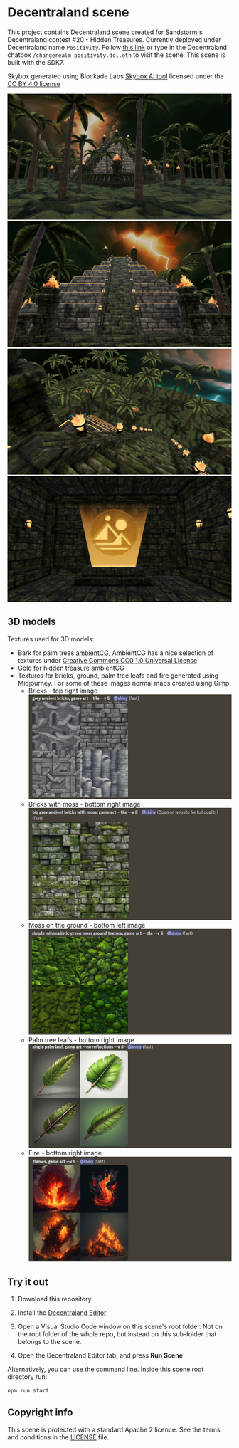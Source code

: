 # Decentraland scene

This project contains Decentraland scene created for Sandstorm's Decentraland contest #20 - Hidden Treasures.
Currently deployed under Decentraland name `Positivity`. Follow [this link](https://play.decentraland.org/?realm=positivity.dcl.eth) or type in the Decentraland chatbox `/changerealm positivity.dcl.eth` to visit the scene. This scene is built with the SDK7.

Skybox generated using Blockade Labs [Skybox AI tool](https://skybox.blockadelabs.com/) licensed under the [CC BY 4.0 license](https://creativecommons.org/licenses/by/4.0/)

![Temple with hidden treasures](screenshots/temple1.jpg)
![Temple with hidden treasures](screenshots/temple2.jpg)
![Temple with hidden treasures](screenshots/temple3.jpg)
![Temple with hidden treasures](screenshots/temple4.jpg)

## 3D models

Textures used for 3D models:

- Bark for palm trees [ambientCG](https://ambientcg.com/view?id=WoodSiding010), AmbientCG has a nice selection of textures under [Creative Commons CC0 1.0 Universal License](https://docs.ambientcg.com/license/)
- Gold for hidden treasure [ambientCG](https://ambientcg.com/view?id=Metal007)
- Textures for bricks, ground, palm tree leafs and fire generated using Midjourney. For some of these images normal maps created using Gimp.
  - Bricks - top right image
    ![Brick texture generated using Midjourney](screenshots/midjourney-bricks2.jpg)
  - Bricks with moss - bottom right image
    ![Bricks with moss texture generated using Midjourney](screenshots/midjourney-bricks1.jpg)
  - Moss on the ground - bottom left image
    ![Moss texture generated using Midjourney](screenshots/midjourney-moss.jpg)
  - Palm tree leafs - bottom right image
    ![Palm tree leafs generated using Midjourney](screenshots/midjourney-leafs.jpg)
  - Fire - bottom right image
    ![Fire generated using Midjourney](screenshots/midjourney-fire.jpg)

## Try it out

1. Download this repository.

2. Install the [Decentraland Editor](https://docs.decentraland.org/creator/development-guide/sdk7/editor/)

3. Open a Visual Studio Code window on this scene's root folder. Not on the root folder of the whole repo, but instead on this sub-folder that belongs to the scene.

4. Open the Decentraland Editor tab, and press **Run Scene**

Alternatively, you can use the command line. Inside this scene root directory run:

```
npm run start
```

## Copyright info

This scene is protected with a standard Apache 2 licence. See the terms and conditions in the [LICENSE](/LICENSE) file.
